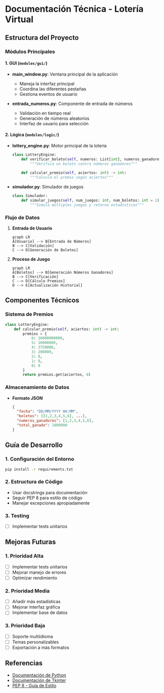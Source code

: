 # Documentación Técnica - Lotería Virtual

## Estructura del Proyecto

### Módulos Principales

#### 1. GUI (`modules/gui/`)
- **main_window.py**: Ventana principal de la aplicación
  - Maneja la interfaz principal
  - Coordina las diferentes pestañas
  - Gestiona eventos de usuario

- **entrada_numeros.py**: Componente de entrada de números
  - Validación en tiempo real
  - Generación de números aleatorios
  - Interfaz de usuario para selección

#### 2. Lógica (`modules/logic/`)
- **lottery_engine.py**: Motor principal de la lotería
  ```python
  class LotteryEngine:
      def verificar_boleto(self, numeros: List[int], numeros_ganadores: List[int]) -> Tuple[int, int, List[int]]:
          """Verifica un boleto contra números ganadores"""
          
      def calcular_premio(self, aciertos: int) -> int:
          """Calcula el premio según aciertos"""
  ```

- **simulador.py**: Simulador de juegos
  ```python
  class Simulador:
      def simular_juegos(self, num_juegos: int, num_boletos: int = 1) -> str:
          """Simula múltiples juegos y retorna estadísticas"""
  ```

### Flujo de Datos

1. **Entrada de Usuario**
   ```mermaid
   graph LR
   A[Usuario] --> B[Entrada de Números]
   B --> C[Validación]
   C --> D[Generación de Boletos]
   ```

2. **Proceso de Juego**
   ```mermaid
   graph LR
   A[Boletos] --> B[Generación Números Ganadores]
   B --> C[Verificación]
   C --> D[Cálculo Premios]
   D --> E[Actualización Historial]
   ```

## Componentes Técnicos

### Sistema de Premios

```python
class LotteryEngine:
    def calcular_premio(self, aciertos: int) -> int:
        premios = {
            6: 16000000000,
            5: 10000000,
            4: 3750000,
            3: 200000,
            2: 0,
            1: 0,
            0: 0
        }
        return premios.get(aciertos, 0)
```

### Almacenamiento de Datos

- **Formato JSON**
  ```json
  {
    "fecha": "DD/MM/YYYY HH:MM",
    "boletos": [[1,2,3,4,5,6], ...],
    "numeros_ganadores": [1,2,3,4,5,6],
    "total_ganado": 1000000
  }
  ```

## Guía de Desarrollo

### 1. Configuración del Entorno
```bash
pip install -r requirements.txt
```

### 2. Estructura de Código
- Usar docstrings para documentación
- Seguir PEP 8 para estilo de código
- Manejar excepciones apropiadamente

### 3. Testing
- [ ] Implementar tests unitarios

## Mejoras Futuras

### 1. Prioridad Alta
- [ ] Implementar tests unitarios
- [ ] Mejorar manejo de errores
- [ ] Optimizar rendimiento

### 2. Prioridad Media
- [ ] Añadir más estadísticas
- [ ] Mejorar interfaz gráfica
- [ ] Implementar base de datos

### 3. Prioridad Baja
- [ ] Soporte multiidioma
- [ ] Temas personalizables
- [ ] Exportación a más formatos

## Referencias

- [Documentación de Python](https://docs.python.org/3/)
- [Documentación de Tkinter](https://docs.python.org/3/library/tkinter.html)
- [PEP 8 - Guía de Estilo](https://www.python.org/dev/peps/pep-0008/) 